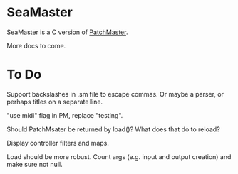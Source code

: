 # SeaMaster

SeaMaster is a C version of [PatchMaster](https://patchmaster.org/).

More docs to come.

# To Do

Support backslashes in .sm file to escape commas. Or maybe a parser, or
perhaps titles on a separate line.

"use midi" flag in PM, replace "testing".

Should PatchMsater be returned by load()? What does that do to reload?

Display controller filters and maps.

Load should be more robust. Count args (e.g. input and output creation) and
make sure not null.
